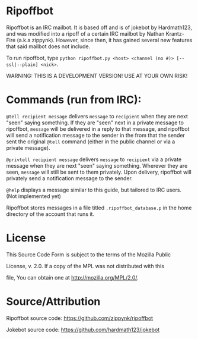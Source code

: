 # Ripoffbot

Ripoffbot is an IRC mailbot. It is based off and is of jokebot by Hardmath123, and was modified into  a ripoff of a certain IRC mailbot by Nathan Krantz-Fire (a.k.a zippynk). However, since then, it has gained several new features that said mailbot does not include.

To run ripoffbot, type `python ripoffbot.py <host> <channel (no #)> [--ssl|--plain] <nick>`.

WARNING: THIS IS A DEVELOPMENT VERSION! USE AT YOUR OWN RISK!


# Commands (run from IRC):

`@tell recipient message` delivers `message` to `recipient` when they are next "seen" saying something. If they are "seen" next in a private message to ripoffbot, `message` will be delivered in a reply to that message, and ripoffbot will send a notification message to the sender in the from that the sender sent the original `@tell` command (either in the public channel or via a private message).

`@privtell recipient message` delivers `message` to `recipient` via a private message when they are next "seen" saying something. Wherever they are seen, `message` will still be sent to them privately. Upon delivery, ripoffbot will privately send a notification message to the sender.

`@help` displays a message similar to this guide, but tailored to IRC users. (Not implemented yet)


Ripoffbot stores messages in a file titled `.ripoffbot_database.p` in the home directory of the account that runs it.

# License

This Source Code Form is subject to the terms of the Mozilla Public

License, v. 2.0. If a copy of the MPL was not distributed with this

file, You can obtain one at http://mozilla.org/MPL/2.0/.

# Source/Attribution

Ripoffbot source code: https://github.com/zippynk/ripoffbot

Jokebot source code: https://github.com/hardmath123/jokebot